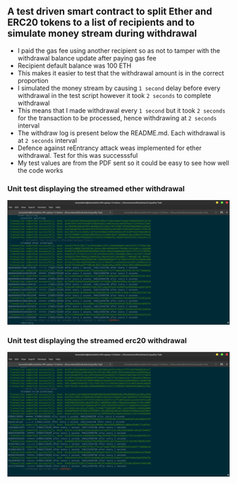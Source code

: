 ## A test driven smart contract to split Ether and ERC20 tokens to a list of recipients and to simulate money stream during withdrawal


* I paid the gas fee using another recipient so as not to tamper with the withdrawal balance update after paying gas fee
* Recipient default balance was 100 ETH
* This makes it easier to test that the withdrawal amount is in the correct proportion
* I simulated the money stream by causing `1 second` delay before every withdrawal in the test script however it took `2 seconds` to complete withdrawal
* This means that I made withdrawal every `1 second` but it took `2 seconds` for the transaction to be processed, hence withdrawing at `2 seconds` interval
* The withdraw log is present below the README.md. Each withdrawal is at `2 seconds` interval
* Defence against reEntrancy attack weas implemented for ether withdrawal. Test for this was successsful
* My test values are from the PDF sent so it could be easy to see how well the code works


### Unit test displaying the streamed ether withdrawal

![ether withdrawal](streamed_ether_withdrawal.png)



### Unit test displaying the streamed erc20 withdrawal

![erc20 withdrawal](streamed_erc20_withdrawal.png)
